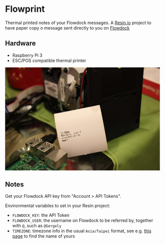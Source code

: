 # Flowprint

Thermal printed notes of your Flowdock messages. A [Resin.io](https://resin.io) project to have paper copy o
message sent directly to you on [Flowdock](flowdock.com)

## Hardware

* Raspberry Pi 3
* ESC/POS compatible thermal printer

![Printed note](img/message.jpg?raw=true "Ticket")

## Notes

Get your Flowdock API key from "Account > API Tokens".

Environmental variables to set in your Resin project:

* `FLOWDOCK_KEY`: the API Token
* `FLOWDOCK_USER`: the username on Flowdock to be referred by, together with `@`, such as `@Gergely`
* `TIMEZONE`: timezone info in the usual `Asia/Taipei` format, see e.g. [this page](http://momentjs.com/timezone/) to find the name of yours
